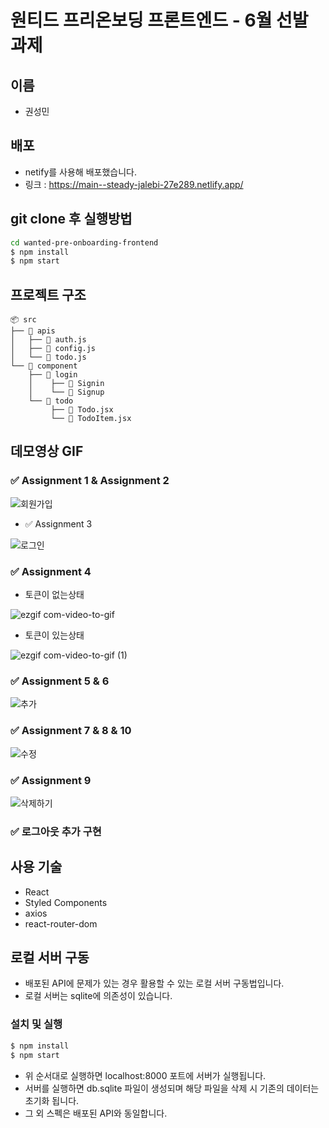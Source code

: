 # 원티드 프리온보딩 프론트엔드 - 6월 선발 과제

## 이름
- 권성민

## 배포
- netify를 사용해 배포했습니다.
- 링크 : https://main--steady-jalebi-27e289.netlify.app/

## git clone 후 실행방법
 ```zsh
 cd wanted-pre-onboarding-frontend
 $ npm install
 $ npm start
 ``` 

## 프로젝트 구조
```
📦 src
├── 📂 apis
│   ├── 📄 auth.js
│   ├── 📄 config.js
│   └── 📄 todo.js
└── 📂 component
    ├── 📂 login
    │    ├── 📄 Signin
    │    └── 📄 Signup
    └── 📂 todo
         ├── 📄 Todo.jsx
         └── 📄 TodoItem.jsx
```
## 데모영상 GIF

### ✅ Assignment 1 & Assignment 2

  ![회원가입](https://github.com/kwonja/wanted-pre-onboarding-frontend/assets/42410000/0d53d5f8-b04f-4c4a-9f0f-7d9998dc89f8)
- ✅ Assignment 3

 ![로그인](https://github.com/kwonja/wanted-pre-onboarding-frontend/assets/42410000/209dbdb3-e7f3-42a7-86b8-7dc191932d85)
### ✅ Assignment 4
- 토큰이 없는상태

![ezgif com-video-to-gif](https://github.com/kwonja/wanted-pre-onboarding-frontend/assets/42410000/b453906a-8f4b-43d3-b136-07219ab6de4c)
- 토큰이 있는상태

![ezgif com-video-to-gif (1)](https://github.com/kwonja/wanted-pre-onboarding-frontend/assets/42410000/b4c2b1a2-e562-473f-b5dd-4176f2108f0e)

### ✅ Assignment 5 & 6

![추가](https://github.com/kwonja/wanted-pre-onboarding-frontend/assets/42410000/a0eab880-039e-416a-9707-2a8f51e35a24)

### ✅ Assignment 7 & 8 & 10

![수정](https://github.com/kwonja/wanted-pre-onboarding-frontend/assets/42410000/35be8e94-f64d-4a94-ad09-4f202efe719b)

### ✅ Assignment 9
 
![삭제하기](https://github.com/kwonja/wanted-pre-onboarding-frontend/assets/42410000/d40c64a6-bf65-45ff-9de0-2a84218db925)
### ✅ 로그아웃 추가 구현
## 사용 기술
- React
- Styled Components
- axios
- react-router-dom

## 로컬 서버 구동

- 배포된 API에 문제가 있는 경우 활용할 수 있는 로컬 서버 구동법입니다.
- 로컬 서버는 sqlite에 의존성이 있습니다.

### 설치 및 실행

```zsh
$ npm install
$ npm start
```

- 위 순서대로 실행하면 localhost:8000 포트에 서버가 실행됩니다.
- 서버를 실행하면 db.sqlite 파일이 생성되며 해당 파일을 삭제 시 기존의 데이터는 초기화 됩니다.
- 그 외 스펙은 배포된 API와 동일합니다.
